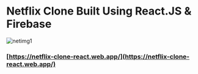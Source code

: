 # Netflix Clone Built Using React.JS & Firebase

![netimg1](https://user-images.githubusercontent.com/35189275/164998491-af0447d9-e316-44e3-9588-2c1ceb926326.png)

### [https://netflix-clone-react.web.app/](https://netflix-clone-react.web.app/)

